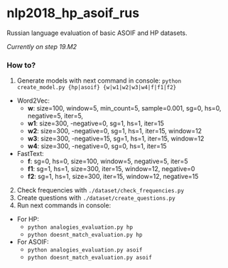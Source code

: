 # nlp2018_hp_asoif_rus
Russian language evaluation of basic ASOIF and HP datasets.

_Currently on step 19.M2_

### How to?
1. Generate models with next command in console: `python create_model.py {hp|asoif} {w|w1|w2|w3|w4|f|f1|f2}`
- Word2Vec:
    - **w**: size=100, window=5, min_count=5, sample=0.001, sg=0, hs=0, negative=5, iter=5,
    - **w1**:  size=300, -negative=0, sg=1, hs=1, iter=15
    - **w2**:  size=300, -negative=0, sg=1, hs=1, iter=15, window=12
    - **w3**:  size=300, -negative=15, sg=1, hs=1, iter=15, window=12
    - **w4**:  size=300, -negative=0, sg=0, hs=1, iter=15
- FastText:
    - **f**: sg=0, hs=0, size=100, window=5, negative=5, iter=5
    - **f1**:  sg=1, hs=1, size=300, iter=15, window=12, negative=0
    - **f2**:  sg=1, hs=1, size=300, iter=15, window=12, negative=15

2. Check frequencies with `./dataset/check_frequencies.py`
3. Create questions with `./dataset/create_questions.py`
4. Run next commands in console:
- For HP:
  - `python analogies_evaluation.py hp`
  - `python doesnt_match_evaluation.py hp`
- For ASOIF:
  - `python analogies_evaluation.py asoif`
  - `python doesnt_match_evaluation.py asoif`
  
